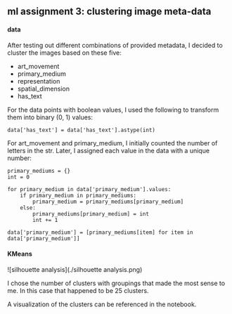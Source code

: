 

## ml assignment 3: clustering image meta-data

#### data

After testing out different combinations of provided metadata, I decided to cluster the images based on these five:
* art_movement
* primary_medium
* representation
* spatial_dimension
* has_text

 For the data points with boolean values, I used the following to transform them into binary (0, 1) values:
 ```
 data['has_text'] = data['has_text'].astype(int)
 ```

 For art_movement and primary_medium, I initially counted the number of letters in the str. Later, I assigned each value in the data with a unique number:
```
primary_mediums = {}
int = 0

for primary_medium in data['primary_medium'].values:   
    if primary_medium in primary_mediums:
        primary_medium = primary_mediums[primary_medium]
    else:
        primary_mediums[primary_medium] = int
        int += 1

data['primary_medium'] = [primary_mediums[item] for item in data['primary_medium']]
```

#### KMeans
![silhouette analysis](./silhouette analysis.png)

I chose the number of clusters with groupings that made the most sense to me. In this case that happened to be 25 clusters.

A visualization of the clusters can be referenced in the notebook.
